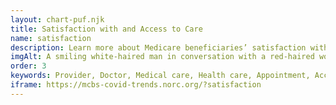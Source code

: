 ```yaml
---
layout: chart-puf.njk
title: Satisfaction with and Access to Care
name: satisfaction
description: Learn more about Medicare beneficiaries’ satisfaction with and access to care by year.
imgAlt: A smiling white-haired man in conversation with a red-haired woman
order: 3
keywords: Provider, Doctor, Medical care, Health care, Appointment, Access, Access to care, Availability, Financial security, Experiences with care, Cost, Sex, Gender, Age, Income, Race, Ethnicity, Education, Costs
iframe: https://mcbs-covid-trends.norc.org/?satisfaction
---
```

